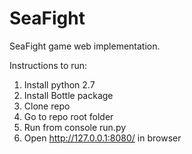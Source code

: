 # SeaFight
SeaFight game web implementation.

Instructions to run:

1. Install python 2.7
2. Install Bottle package
3. Clone repo
4. Go to repo root folder
5. Run from console run.py
6. Open http://127.0.0.1:8080/ in browser